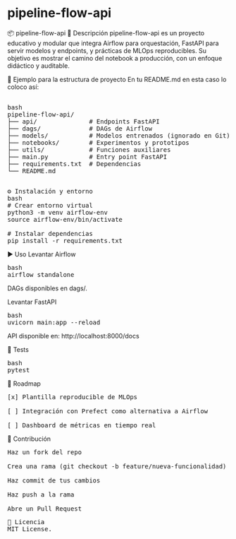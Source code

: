 
# pipeline-flow-api
📦 pipeline-flow-api
🚀 Descripción
pipeline-flow-api es un proyecto educativo y modular que integra Airflow para orquestación, FastAPI para servir modelos y endpoints, y prácticas de MLOps reproducibles. Su objetivo es mostrar el camino del notebook a producción, con un enfoque didáctico y auditable.

📂 Ejemplo para la estructura de proyecto
En tu README.md en esta caso lo coloco  así:

<pre>

bash
pipeline-flow-api/
├── api/              # Endpoints FastAPI
├── dags/             # DAGs de Airflow
├── models/           # Modelos entrenados (ignorado en Git)
├── notebooks/        # Experimentos y prototipos
├── utils/            # Funciones auxiliares
├── main.py           # Entry point FastAPI
├── requirements.txt  # Dependencias
└── README.md
</pre>

<pre>

⚙️ Instalación y entorno
bash
# Crear entorno virtual
python3 -m venv airflow-env
source airflow-env/bin/activate

# Instalar dependencias
pip install -r requirements.txt
</pre>

▶️ Uso
Levantar Airflow
<pre>
bash
airflow standalone
</pre>
DAGs disponibles en </pre> dags/. </pre>

Levantar FastAPI
<pre>
bash
uvicorn main:app --reload
</pre>
API disponible en: http://localhost:8000/docs

🧪 Tests
<pre>
bash
pytest
</pre>

📖 Roadmap
<pre>
[x] Plantilla reproducible de MLOps

[ ] Integración con Prefect como alternativa a Airflow

[ ] Dashboard de métricas en tiempo real
</pre>

🤝 Contribución
<pre>
Haz un fork del repo

Crea una rama (git checkout -b feature/nueva-funcionalidad)

Haz commit de tus cambios

Haz push a la rama

Abre un Pull Request
</pre>


<pre>
📜 Licencia
MIT License.
</pre>
